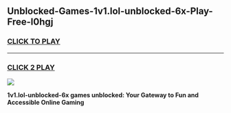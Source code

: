 
## Unblocked-Games-1v1.lol-unblocked-6x-Play-Free-l0hgj
<h3>
<a href="https://premium76.site?title=1v1.lol-unblocked-6x&ref=09A">CLICK TO PLAY</a></h3>
<hr>

<h3>
<a href="https://premium76.site?title=1v1.lol-unblocked-6x&ref=09A">CLICK 2 PLAY</a>
  
</h3>

<a href="https://premium76.site?title=1v1.lol-unblocked-6x&ref=09A"><img src="https://clearcache.store/games.png"></a>


**1v1.lol-unblocked-6x games unblocked: Your Gateway to Fun and Accessible Online Gaming**
